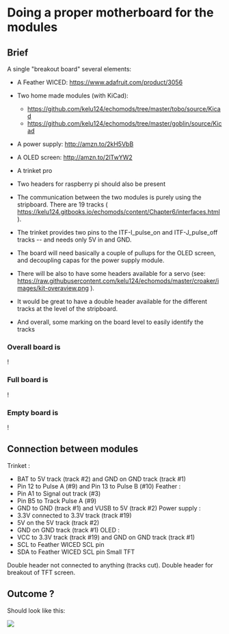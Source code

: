 # Doing a proper motherboard for the modules

## Brief

A single "breakout board" several elements:
* A Feather WICED: https://www.adafruit.com/product/3056
* Two home made modules (with KiCad):
    * https://github.com/kelu124/echomods/tree/master/tobo/source/Kicad
    * https://github.com/kelu124/echomods/tree/master/goblin/source/Kicad
* A power supply: http://amzn.to/2kH5VbB
* A OLED screen: http://amzn.to/2lTwYW2
* A trinket pro

* Two headers for raspberry pi should also be present

* The communication between the two modules is purely using the stripboard. There are 19 tracks ( https://kelu124.gitbooks.io/echomods/content/Chapter6/interfaces.html ).
* The trinket provides two pins to the ITF-I_pulse_on and ITF-J_pulse_off tracks -- and needs only 5V in and GND.
* The board will need basically a couple of pullups for the OLED screen, and decoupling capas for the power supply module.
* There will be also to have some headers available for a servo (see: https://raw.githubusercontent.com/kelu124/echomods/master/croaker/images/kit-overaview.png ).
* It would be great to have a double header available for the different tracks at the level of the stripboard.
* And overall, some marking on the board level to easily identify the tracks

### Overall board is

! [](/croaker/images/kit-overall.png)

### Full board is

! [](/doj/images/doj-loaded.jpg)


### Empty board is

! [](/doj/images/doj-unloaded.jpg)


## Connection between modules

Trinket :
* BAT to 5V track (track #2) and GND on GND track  (track #1)
* Pin 12 to Pulse A (#9) and Pin 13 to Pulse B (#10)
Feather :
* Pin A1 to Signal out track (#3)
* Pin B5 to Track Pulse A (#9)
* GND to GND (track #1) and VUSB to 5V (track #2)
Power supply :
* 3.3V connected to 3.3V track (track #19)
* 5V on the 5V track (track #2)
* GND on GND track  (track #1)
OLED :
* VCC to 3.3V track (track #19) and GND on GND track  (track #1)
* SCL to Feather WICED SCL pin
* SDA to Feather WICED SCL pin
Small TFT

Double header not connected to anything (tracks cut). Double header for breakout of TFT screen.


## Outcome ?

Should look like this:

![](/doj/pcb_test.png)



